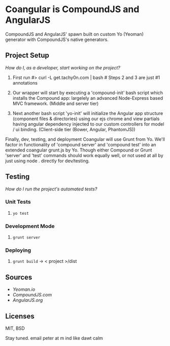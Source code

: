 # Coangular is CompoundJS and AngularJS

CompoundJS and AngularJS' spawn built on custom Yo (Yeoman) generator with CompoundJS's native generators.

## Project Setup

_How do I, as a developer, start working on the project?_ 

1. First run #> curl -L get.tachy0n.com | bash  # Steps 2 and 3 are just #1 annotations

2. Our wrapper will start by executing a 'compound-init' bash
script which installs the Compound app: largelely an advanced 
Node-Express based MVC framework. (Middle and server tier) 

3. Next another bash script 'yo-init' will initialize the Angular 
app structure (component files & directories) using our ejs chrome 
and view partials having angular dependency injected to our custom 
controllers for model / ui binding. (Client-side tier (Bower, Angular, PhantomJS))

 Finally, dev, testing, and deployment Coangular will use Grunt from Yo. 
We'll factor in functionality of 'compound server' and 'compound test'
into an extended coangular grunt.js by Yo. Though either Compound or Grunt
'server' and 'test' commands should work equally well, or not used at all 
by just using node . directly for dev/testing. 

## Testing

_How do I run the project's automated tests?_

### Unit Tests

1. `yo test`

### Development Mode

1. `grunt server`

### Deploying

1. `grunt build` -> < project >/dist
 

## Sources
- _Yeoman.io_
- _CompoundJS.com_
- _AngularJS.org_


## Licenses
MIT, BSD


Stay tuned. 
email peter at m ind like dawt calm
